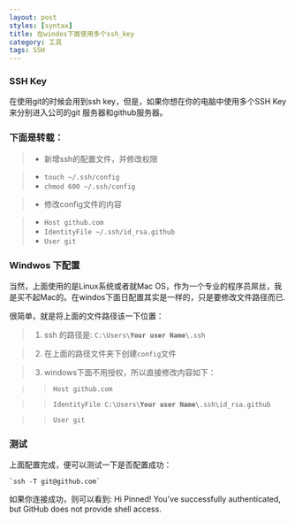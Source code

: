 ```yaml
---
layout: post
styles: [syntax]
title: 在windos下面使用多个ssh_key
category: 工具
tags: SSH
---
```


### SSH Key 

在使用git的时候会用到ssh key，但是，如果你想在你的电脑中使用多个SSH Key来分别进入公司的git 服务器和github服务器。

### 下面是转载：

> - 新增ssh的配置文件，并修改权限

>  - `touch ~/.ssh/config `
>  - `chmod 600 ~/.ssh/config  `

> - 修改config文件的内容

>  - `Host github.com`
>  - `IdentityFile ~/.ssh/id_rsa.github`
>  - `User git`

### Windwos 下配置

 当然，上面使用的是Linux系统或者就Mac OS，作为一个专业的程序员屌丝，我是买不起Mac的。在windos下面日配置其实是一样的，只是要修改文件路径而已.
 
 很简单，就是将上面的文件路径该一下位置：
 > 1. ssh 的路径是: `C:\Users\`**`Your user Name`**`\.ssh`
 
 > 2. 在上面的路径文件夹下创建`config`文件
 
 > 3. windows下面不用授权，所以直接修改内容如下：

>> `Host github.com`

>> `IdentityFile C:\Users\`**`Your user Name`**`\.ssh\id_rsa.github`

>> `User git`

### 测试

上面配置完成，便可以测试一下是否配置成功：

    `ssh -T git@github.com`
    
如果你连接成功，则可以看到:
    Hi Pinned! You've successfully authenticated, but GitHub does not provide shell access.
    
